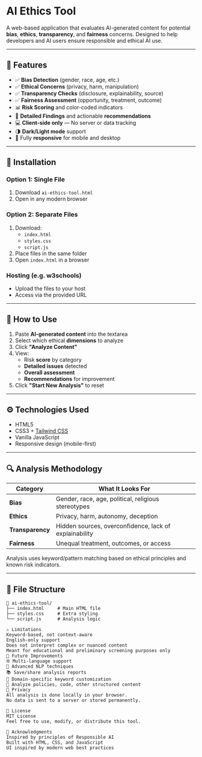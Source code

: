 # AI Ethics Tool

A web-based application that evaluates AI-generated content for potential **bias**, **ethics**, **transparency**, and **fairness** concerns. Designed to help developers and AI users ensure responsible and ethical AI use.

---

## 📌 Features

- ✅ **Bias Detection** (gender, race, age, etc.)
- ✅ **Ethical Concerns** (privacy, harm, manipulation)
- ✅ **Transparency Checks** (disclosure, explainability, source)
- ✅ **Fairness Assessment** (opportunity, treatment, outcome)
- 📊 **Risk Scoring** and color-coded indicators
- 📝 **Detailed Findings** and actionable **recommendations**
- 💻 **Client-side only** — No server or data tracking
- 🌗 **Dark/Light mode** support
- 📱 Fully **responsive** for mobile and desktop

---

## 📁 Installation

### Option 1: Single File
1. Download `ai-ethics-tool.html`
2. Open in any modern browser

### Option 2: Separate Files
1. Download:
   - `index.html`
   - `styles.css`
   - `script.js`
2. Place files in the same folder
3. Open `index.html` in a browser

### Hosting (e.g. w3schools)
- Upload the files to your host
- Access via the provided URL

---

## 🚀 How to Use

1. Paste **AI-generated content** into the textarea
2. Select which ethical **dimensions** to analyze
3. Click **"Analyze Content"**
4. View:
   - Risk **score** by category
   - **Detailed issues** detected
   - **Overall assessment**
   - **Recommendations** for improvement
5. Click **"Start New Analysis"** to reset

---

## ⚙️ Technologies Used

- HTML5
- CSS3 + [Tailwind CSS](https://tailwindcss.com/)
- Vanilla JavaScript
- Responsive design (mobile-first)

---

## 🔍 Analysis Methodology

| Category        | What It Looks For |
|----------------|-------------------|
| **Bias**        | Gender, race, age, political, religious stereotypes |
| **Ethics**      | Privacy, harm, autonomy, deception |
| **Transparency**| Hidden sources, overconfidence, lack of explainability |
| **Fairness**    | Unequal treatment, outcomes, or access |

Analysis uses keyword/pattern matching based on ethical principles and known risk indicators.

---

## 📂 File Structure

```plaintext
📁 ai-ethics-tool/
├── index.html     # Main HTML file
├── styles.css     # Extra styling
└── script.js      # Analysis logic

⚠️ Limitations
Keyword-based, not context-aware
English-only support
Does not interpret complex or nuanced content
Meant for educational and preliminary screening purposes only
🔮 Future Improvements
🌐 Multi-language support
🤖 Advanced NLP techniques
📚 Save/share analysis reports
🧠 Domain-specific keyword customization
📘 Analyze policies, code, other structured content
🔐 Privacy
All analysis is done locally in your browser.
No data is sent to a server or stored permanently.

📝 License
MIT License
Feel free to use, modify, or distribute this tool.

🙌 Acknowledgments
Inspired by principles of Responsible AI
Built with HTML, CSS, and JavaScript
UI inspired by modern web best practices



